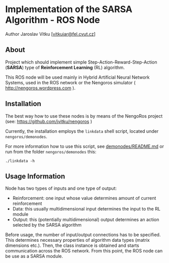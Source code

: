 Implementation of the SARSA Algorithm - ROS Node
====================================================

Author Jaroslav Vitku [vitkujar@fel.cvut.cz]

About
------

Project which should implement simple Step-Action-Reward-Step-Action (**SARSA**) type of **Reinforcement Learning** (RL) algorithm. 

This ROS node will be used mainly in Hybrid Artificial Neural Network Systems, used in the ROS network or the Nengoros simulator ( http://nengoros.wordpress.com ). 


Installation
------------------

The best way how to use these nodes is by means of the NengoRos project (see: https://github.com/jvitku/nengoros )

Currently, the installation employs the `linkdata` shell script, located under `nengoros/demonodes`. 

For more information how to use this script, see [demonodes/README.md](https://github.com/jvitku/demonodes/blob/nengoros-master-v0.0.2/README.md) or run from the folder `nengoros/demonodes` this:

	./linkdata -h


Usage Information 
----------------

Node has two types of inputs and one type of output:

* Reinforcement: one input whose value determines amount of current reinforcement
* Data: this usually multidimensional input determines the input to the RL module
* Output: this (potentially multidimensional) output determines an action selected by the SARSA algorithm

Before usage, the number of input/output connections has to be specified. This determines necessary properties of algorithm data types (matrix dimensions etc.).
Then, the class instance is obtained and starts communication across the ROS network.
From this point, the ROS node can be use as a SARSA module.





